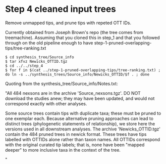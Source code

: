 # Step 4 cleaned input trees
Remove unmapped tips, and prune tips with repeted OTT IDs.

Currently obtained from Joseph Brown's repo (the tree comes from treemachine).
Assuming that you cloned this in step_1 and that you followed through on the 
old pipeline enough to have step-1-pruned-overlapping-tips/tree-ranking.txt

    $ cd synthesis_tree/Source_info
    $ tar xfvz Newicks_OTTID.tgz
    $ cd ../../step_4
    $ for f in $(cat ../step-1-pruned-overlapping-tips/tree-ranking.txt) ; do ln -s ../synthesis_trees/Source_info/Newicks_OTTID/$f . ; done



Quoting from the synthesis_tree/Source_info/Notes.txt:

"All 484 nexsons are in the archive 'Source_nexsons.tgz'. DO NOT download the studies anew; they may have been updated, and would not correspond exactly with other analyses.

Some source trees contain tips with duplicate taxa; these must be pruned to one exemplar each. Because alternative pruning approaches can lead to distinct trees (phylogenetic statements of relationship), we store here the versions used in all downstream analyses. The archive 'Newicks_OTTID.tgz' contain the 484 pruned trees in newick format. These trees have tips labelled with OTTIDs alone rather than taxon names. All OTTIDs correspond with the original curated tip labels; that is, none have been "mapped deeper" to more inclusive taxa in the context of the tree.

"